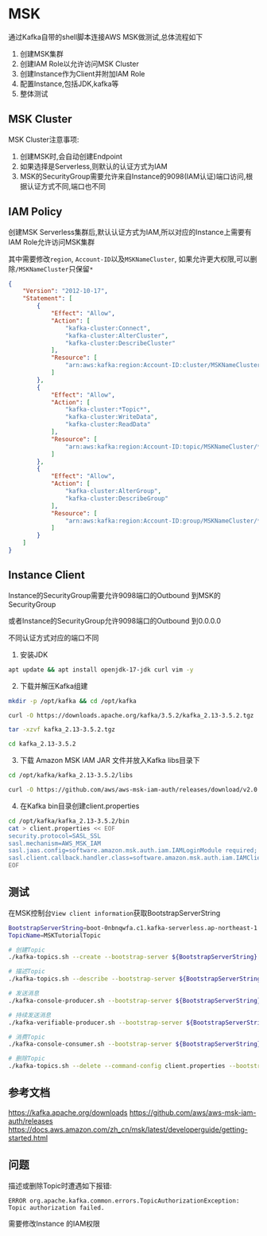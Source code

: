 # MSK

通过Kafka自带的shell脚本连接AWS MSK做测试,总体流程如下

1. 创建MSK集群
2. 创建IAM Role以允许访问MSK Cluster
3. 创建Instance作为Client并附加IAM Role
4. 配置Instance,包括JDK,kafka等
5. 整体测试

## MSK Cluster

MSK Cluster注意事项:
1. 创建MSK时,会自动创建Endpoint
2. 如果选择是Serverless,则默认的认证方式为IAM
3. MSK的SecurityGroup需要允许来自Instance的9098(IAM认证)端口访问,根据认证方式不同,端口也不同

## IAM Policy

创建MSK Serverless集群后,默认认证方式为IAM,所以对应的Instance上需要有IAM Role允许访问MSK集群

其中需要修改`region`, `Account-ID`以及`MSKNameCluster`, 如果允许更大权限,可以删除`/MSKNameCluster`只保留`*`

```json
{
    "Version": "2012-10-17",
    "Statement": [
        {
            "Effect": "Allow",
            "Action": [
                "kafka-cluster:Connect",
                "kafka-cluster:AlterCluster",
                "kafka-cluster:DescribeCluster"
            ],
            "Resource": [
                "arn:aws:kafka:region:Account-ID:cluster/MSKNameCluster/*"
            ]
        },
        {
            "Effect": "Allow",
            "Action": [
                "kafka-cluster:*Topic*",
                "kafka-cluster:WriteData",
                "kafka-cluster:ReadData"
            ],
            "Resource": [
                "arn:aws:kafka:region:Account-ID:topic/MSKNameCluster/*"
            ]
        },
        {
            "Effect": "Allow",
            "Action": [
                "kafka-cluster:AlterGroup",
                "kafka-cluster:DescribeGroup"
            ],
            "Resource": [
                "arn:aws:kafka:region:Account-ID:group/MSKNameCluster/*"
            ]
        }
    ]
}
```

## Instance Client

Instance的SecurityGroup需要允许9098端口的Outbound 到MSK的SecurityGroup

或者Instance的SecurityGroup允许9098端口的Outbound 到0.0.0.0

不同认证方式对应的端口不同

1. 安装JDK
```bash
apt update && apt install openjdk-17-jdk curl vim -y
```

2. 下载并解压Kafka组建
```bash
mkdir -p /opt/kafka && cd /opt/kafka

curl -O https://downloads.apache.org/kafka/3.5.2/kafka_2.13-3.5.2.tgz

tar -xzvf kafka_2.13-3.5.2.tgz 

cd kafka_2.13-3.5.2
```

3. 下载 Amazon MSK IAM JAR 文件并放入Kafka libs目录下
```bash
cd /opt/kafka/kafka_2.13-3.5.2/libs

curl -O https://github.com/aws/aws-msk-iam-auth/releases/download/v2.0.3/aws-msk-iam-auth-2.0.3-all.jar
```

4. 在Kafka bin目录创建client.properties

```bash
cd /opt/kafka/kafka_2.13-3.5.2/bin
cat > client.properties << EOF
security.protocol=SASL_SSL
sasl.mechanism=AWS_MSK_IAM
sasl.jaas.config=software.amazon.msk.auth.iam.IAMLoginModule required;
sasl.client.callback.handler.class=software.amazon.msk.auth.iam.IAMClientCallbackHandler
EOF
```

## 测试

在MSK控制台`View client information`获取BootstrapServerString

```bash
BootstrapServerString=boot-0nbnqwfa.c1.kafka-serverless.ap-northeast-1.amazonaws.com:9098
TopicName=MSKTutorialTopic

# 创建Topic
./kafka-topics.sh --create --bootstrap-server ${BootstrapServerString} --command-config client.properties --replication-factor 3 --partitions 1 --topic ${TopicName}

# 描述Topic
./kafka-topics.sh --describe --bootstrap-server ${BootstrapServerString} --command-config client.properties --topic ${TopicName}

# 发送消息
./kafka-console-producer.sh --bootstrap-server ${BootstrapServerString} --producer.config client.properties --topic ${TopicName}

# 持续发送消息
./kafka-verifiable-producer.sh --bootstrap-server ${BootstrapServerString} --producer.config client.properties --max-messages 64000 --throughput 1 --topic ${TopicName}

# 消费Topic
./kafka-console-consumer.sh --bootstrap-server ${BootstrapServerString} --consumer.config client.properties --topic ${TopicName} --from-beginning

# 删除Topic
./kafka-topics.sh --delete --command-config client.properties --bootstrap-server ${BootstrapServerString} --topic ${TopicName}
```

## 参考文档

https://kafka.apache.org/downloads
https://github.com/aws/aws-msk-iam-auth/releases
https://docs.aws.amazon.com/zh_cn/msk/latest/developerguide/getting-started.html

## 问题

描述或删除Topic时遭遇如下报错:

```
ERROR org.apache.kafka.common.errors.TopicAuthorizationException: Topic authorization failed.
```

需要修改Instance 的IAM权限